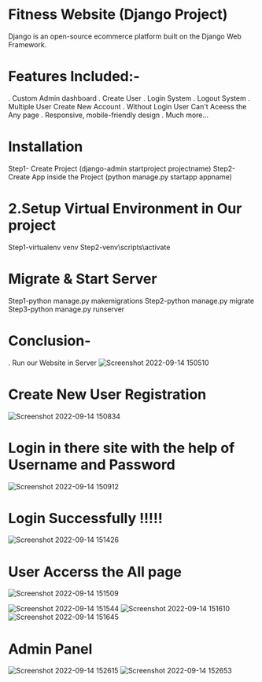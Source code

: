 # Fitness Website (Django Project)
Django is an open-source ecommerce platform built on the Django Web Framework.
# Features Included:-
. Custom Admin dashboard
. Create User 
. Login System
. Logout System
. Multiple User Create New Account
. Without Login User Can't Aceess the Any page
. Responsive, mobile-friendly design
. Much more...

# Installation
Step1- Create Project (django-admin startproject projectname)
Step2- Create App inside the Project (python manage.py startapp appname)

# 2.Setup Virtual Environment in Our project
Step1-virtualenv venv
Step2-venv\scripts\activate

# Migrate & Start Server
Step1-python manage.py makemigrations
Step2-python manage.py migrate
Step3-python manage.py runserver

# Conclusion-
. Run our Website in Server
![Screenshot 2022-09-14 150510](https://user-images.githubusercontent.com/95019541/190134620-2d48d064-27c9-4d46-8abb-abfadbd1541f.jpg)

# Create  New User Registration 
![Screenshot 2022-09-14 150834](https://user-images.githubusercontent.com/95019541/190134657-c1f7047e-9a0c-4ea3-afe5-6c2319136032.jpg)

# Login in there site with the help of Username and Password
![Screenshot 2022-09-14 150912](https://user-images.githubusercontent.com/95019541/190134676-e91607f0-d9f4-48e7-a41b-dabffba77669.jpg)

#  Login Successfully !!!!!
![Screenshot 2022-09-14 151426](https://user-images.githubusercontent.com/95019541/190134695-89a6e0b1-d007-4145-93ec-33d8f87b4123.jpg)

# User Accerss the All page
![Screenshot 2022-09-14 151509](https://user-images.githubusercontent.com/95019541/190135454-05e5cc26-a08c-4bc3-b580-731441becf54.jpg)

![Screenshot 2022-09-14 151544](https://user-images.githubusercontent.com/95019541/190135690-ad248cd0-a31e-4f63-9feb-9b6bc7e4329e.jpg)
![Screenshot 2022-09-14 151610](https://user-images.githubusercontent.com/95019541/190135717-936034a4-6846-4d00-ad4b-52919b711e36.jpg)
![Screenshot 2022-09-14 151645](https://user-images.githubusercontent.com/95019541/190135816-991e6d03-dbd9-440b-b270-ca9f6c6539d8.jpg)
 
 # Admin Panel 
![Screenshot 2022-09-14 152615](https://user-images.githubusercontent.com/95019541/190135847-4c16d31f-ec2c-41e6-a2d4-185ed11b2acc.jpg)
![Screenshot 2022-09-14 152653](https://user-images.githubusercontent.com/95019541/190135865-cecaac51-62ee-47ba-9a39-195d937398f7.jpg)
